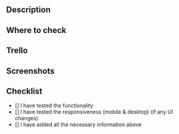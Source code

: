 ## Description

<!--- Provide a general summary of the changes done in this PR -->

## Where to check

<!--- Provide a URL of where this change has occurred, and can be seen on the website -->

## Trello

<!--- Reference the Trello tickets here -->

## Screenshots

<!--- Place any relevant screenshots of the pull request here (if any) -->

## Checklist

<!-- Please check all of the checklist below -->

- [] I have tested the functionality
- [] I have tested the responsiveness (mobile & desktop) (if any UI changes)
- [] I have added all the necessary information above